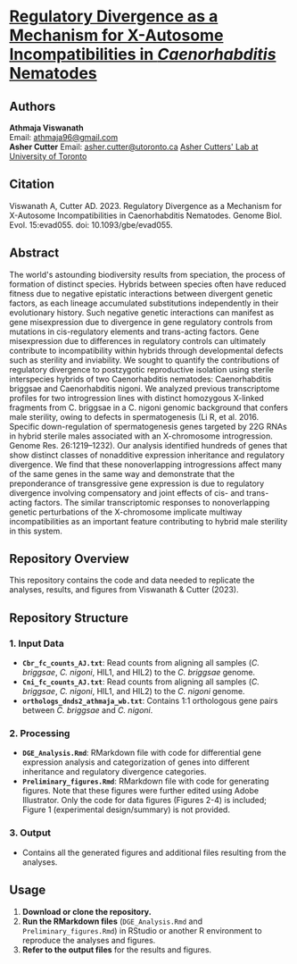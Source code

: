 # [**Regulatory Divergence as a Mechanism for X-Autosome Incompatibilities in _Caenorhabditis_ Nematodes**](https://academic.oup.com/gbe/article/15/4/evad055/7103311?login=false#403739588)

## Authors
**Athmaja Viswanath**  
Email: [athmaja96@gmail.com](mailto:athmaja96@gmail.com)  
**Asher Cutter**
Email: [asher.cutter@utoronto.ca](mailto:asher.cutter@utoronto.ca)
[Asher Cutters' Lab at University of Toronto](http://labs.eeb.utoronto.ca/cutter/index.htm)


## Citation
Viswanath A, Cutter AD. 2023. Regulatory Divergence as a Mechanism for X-Autosome Incompatibilities in Caenorhabditis Nematodes. Genome Biol. Evol. 15:evad055. doi: 10.1093/gbe/evad055.

## Abstract
The world's astounding biodiversity results from speciation, the process of formation of distinct species. Hybrids between species often have reduced fitness due to negative epistatic interactions between divergent genetic factors, as each lineage accumulated substitutions independently in their evolutionary history. Such negative genetic interactions can manifest as gene misexpression due to divergence in gene regulatory controls from mutations in cis-regulatory elements and trans-acting factors. Gene misexpression due to differences in regulatory controls can ultimately contribute to incompatibility within hybrids through developmental defects such as sterility and inviability. We sought to quantify the contributions of regulatory divergence to postzygotic reproductive isolation using sterile interspecies hybrids of two Caenorhabditis nematodes: Caenorhabditis briggsae and Caenorhabditis nigoni. We analyzed previous transcriptome profiles for two introgression lines with distinct homozygous X-linked fragments from C. briggsae in a C. nigoni genomic background that confers male sterility, owing to defects in spermatogenesis (Li R, et al. 2016. Specific down-regulation of spermatogenesis genes targeted by 22G RNAs in hybrid sterile males associated with an X-chromosome introgression. Genome Res. 26:1219–1232). Our analysis identified hundreds of genes that show distinct classes of nonadditive expression inheritance and regulatory divergence. We find that these nonoverlapping introgressions affect many of the same genes in the same way and demonstrate that the preponderance of transgressive gene expression is due to regulatory divergence involving compensatory and joint effects of cis- and trans-acting factors. The similar transcriptomic responses to nonoverlapping genetic perturbations of the X-chromosome implicate multiway incompatibilities as an important feature contributing to hybrid male sterility in this system.

## Repository Overview
This repository contains the code and data needed to replicate the analyses, results, and figures from Viswanath & Cutter (2023).

## Repository Structure

### 1. Input Data
- **`Cbr_fc_counts_AJ.txt`**: Read counts from aligning all samples (_C. briggsae_, _C. nigoni_, HIL1, and HIL2) to the _C. briggsae_ genome.
- **`Cni_fc_counts_AJ.txt`**: Read counts from aligning all samples (_C. briggsae_, _C. nigoni_, HIL1, and HIL2) to the _C. nigoni_ genome.
- **`orthologs_dnds2_athmaja_wb.txt`**: Contains 1:1 orthologous gene pairs between _C. briggsae_ and _C. nigoni_.

### 2. Processing
- **`DGE_Analysis.Rmd`**: RMarkdown file with code for differential gene expression analysis and categorization of genes into different inheritance and regulatory divergence categories.
- **`Preliminary_figures.Rmd`**: RMarkdown file with code for generating figures. Note that these figures were further edited using Adobe Illustrator. Only the code for data figures (Figures 2-4) is included; Figure 1 (experimental design/summary) is not provided.

### 3. Output
- Contains all the generated figures and additional files resulting from the analyses.

## Usage
1. **Download or clone the repository.**
2. **Run the RMarkdown files** (`DGE_Analysis.Rmd` and `Preliminary_figures.Rmd`) in RStudio or another R environment to reproduce the analyses and figures.
3. **Refer to the output files** for the results and figures.

